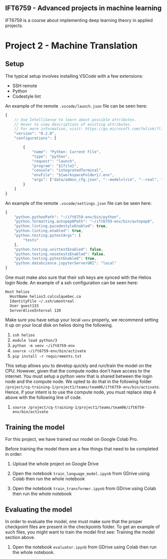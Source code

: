 **IFT6759 - Advanced projects in machine learning**
---

IFT6759 is a course about implementing deep learning theory in applied projects.

# Project 2 - Machine Translation

Setup
---

The typical setup involves installing VSCode with a few extensions:

- SSH remote
- Python
- Codestyle lint

An example of the remote `.vscode/launch.json` file can be seen here:
```javascript
{
    // Use IntelliSense to learn about possible attributes.
    // Hover to view descriptions of existing attributes.
    // For more information, visit: https://go.microsoft.com/fwlink/?linkid=830387
    "version": "0.2.0",
    "configurations": [

        {
            "name": "Python: Current File",
            "type": "python",
            "request": "launch",
            "program": "${file}",
            "console": "integratedTerminal",
            "envFile": "${workspaceFolder}/.env",
            "args": ["data/admin_cfg.json", "--model=lrcn", "--real", "--batch-size=2"]
        }
    ]
}
```

An example of the remote `.vscode/settings.json` file can be seen here:
```javascript
{
    "python.pythonPath": "~/ift6759-env/bin/python",
    "python.formatting.autopep8Path": "~/ift6759-env/bin/autopep8",
    "python.linting.pycodestyleEnabled": true,
    "python.linting.enabled": true,
    "python.testing.pytestArgs": [
        "tests"
    ],
    "python.testing.unittestEnabled": false,
    "python.testing.nosetestsEnabled": false,
    "python.testing.pytestEnabled": true,
    "python.dataScience.jupyterServerURI": "local"
}
```


One must make also sure that their ssh keys are synced with the Helios login Node.
An example of a ssh configuration can be seen here:

```bash
Host helios
  HostName helios3.calculquebec.ca
  IdentityFile ~/.ssh/umontreal
  User guest133
  ServerAliveInterval 120
```

Make sure you have setup your local `venv` properly, we recommend setting it up on your local disk on helios doing the following.

1.  `ssh helios`
1.  `module load python/3`
1.  `python -m venv ~/ift6759-env`
1.  `source ~/ift6759-env/bin/activate`
1.  `pip install -r requirements.txt`

This setup allows you to develop quickly and run/train the model on the CPU. However, given that the compute nodes don't have access to the internet. You must setup a python venv that is shared between the login node and the compute node. We opted to do that in the following folder `/project/cq-training-1/project1/teams/team06/ift6759-env/bin/activate`. Hence, if your intent is to use the compute node, you must replace step 4 above with the following line of code.

1. `source /project/cq-training-1/project1/teams/team06/ift6759-env/bin/activate`


Training the model
---

For this project, we have trained our model on Google Colab Pro.

Before training the model there are a few things that need to be completed in order:

1. Upload the whole project on Google Drive

1. Open the notebook `train_language_model.ipynb` from GDrive using Colab then run the whole notebook

1. Open the notebook `train_transformer.ipynb` from GDrive using Colab then run the whole notebook


Evaluating the model
---

In order to evaluate the model, one must make sure that the proper checkpoint files are present in the checkpoints folder.
To get an example of such files, you might want to train the model first see: Training the model section above.

1. Open the notebook `evaluator.ipynb` from GDrive using Colab then run the whole notebook.